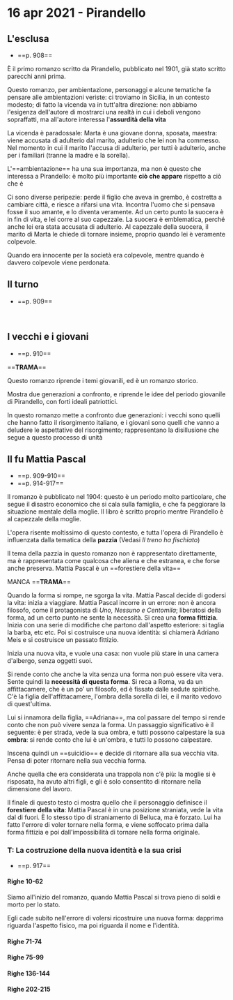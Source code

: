 # 16 apr 2021 - Pirandello

## L'esclusa
- ==p. 908==

È il primo romanzo scritto da Pirandello, pubblicato nel 1901, già stato scritto parecchi anni prima.

Questo romanzo, per ambientazione, personaggi e alcune tematiche fa pensare alle ambientazioni veriste: ci troviamo in Sicilia, in un contesto modesto; di fatto la vicenda va in tutt'altra direzione: non abbiamo l'esigenza dell'autore di mostrarci una realtà in cui i deboli vengono sopraffatti, ma all'autore interessa l'**assurdità della vita**

La vicenda è paradossale: Marta è una giovane donna, sposata, maestra: viene accusata di adulterio dal marito, adulterio che lei non ha commesso. Nel momento in cui il marito l'accusa di adulterio, per tutti è adulterio, anche per i familiari (tranne la madre e la sorella).

L'==ambientazione== ha una sua importanza, ma non è questo che interessa a Pirandello: è molto più importante **ciò che appare** rispetto a ciò che è

Ci sono diverse peripezie: perde il figlio che aveva in grembo, è costretta a cambiare città, e riesce a rifarsi una vita.
Incontra l'uomo che si pensava fosse il suo amante, e lo diventa veramente.
Ad un certo punto la suocera è in fin di vita, e lei corre al suo capezzale. La suocera è emblematica, perché anche lei era stata accusata di adulterio.
Al capezzale della suocera, il marito di Marta le chiede di tornare insieme, proprio quando lei è veramente colpevole.

Quando era innocente per la società era colpevole, mentre quando è davvero colpevole viene perdonata.

## Il turno
- ==p. 909==

<p style="page-break-after: always;">&nbsp;</p>

## I vecchi e i giovani
- ==p. 910==

==**TRAMA**==

Questo romanzo riprende i temi giovanili, ed è un romanzo storico.

Mostra due generazioni a confronto, e riprende le idee del periodo giovanile di Pirandello, con forti ideali patriottici.

In questo romanzo mette a confronto due generazioni: i vecchi sono quelli che hanno fatto il risorgimento italiano, e i giovani sono quelli che vanno a deludere le aspettative del risorgimento; rappresentano la disillusione che segue a questo processo di unità

## Il fu Mattia Pascal
- ==p. 909-910==
- ==p. 914-917==

Il romanzo è pubblicato nel 1904: questo è un periodo molto particolare, che segue il disastro economico che si cala sulla famiglia, e che fa peggiorare la situazione mentale della moglie.
Il libro è scritto proprio mentre Pirandello è al capezzale della moglie.

L'opera risente moltissimo di questo contesto, e tutta l'opera di Pirandello è influenzata dalla tematica della **pazzia** (Vedasi _Il treno ha fischiato_)

Il tema della pazzia in questo romanzo non è rappresentato direttamente, ma è rappresentata come qualcosa che aliena e che estranea, e che forse anche preserva.
Mattia Pascal è un ==forestiere della vita==

MANCA ==**TRAMA**==

Quando la forma si rompe, ne sgorga la vita. Mattia Pascal decide di godersi la vita: inizia a viaggiare.
Mattia Pascal incorre in un errore: non è ancora filosofo, come il protagonista di _Uno, Nessuno e Centomila_; liberatosi della forma, ad un certo punto ne sente la necessità. Si crea una **forma fittizia**.
Inizia con una serie di modifiche che partono dall'aspetto esteriore: si taglia la barba, etc etc.
Poi si costruisce una nuova identità: si chiamerà Adriano Meis e si costruisce un passato fittizio.

Inizia una nuova vita, e vuole una casa: non vuole più stare in una camera d'albergo, senza oggetti suoi.

Si rende conto che anche la vita senza una forma non può essere vita vera. Sente quindi la **necessità di questa forma**.
Si reca a Roma, va da un affittacamere, che è un po' un filosofo, ed è fissato dalle sedute spiritiche.
C'è la figlia dell'affittacamere, l'ombra della sorella di lei, e il marito vedovo di quest'ultima.

Lui si innamora della figlia, ==Adriana==, ma col passare del tempo si rende conto che non può vivere senza la forma. Un passaggio significativo è il seguente: è per strada, vede la sua ombra, e tutti possono calpestare la sua **ombra**: si rende conto che lui è un'ombra, e tutti lo possono calpestare.

Inscena quindi un ==suicidio== e decide di ritornare alla sua vecchia vita. Pensa di poter ritornare nella sua vecchia forma.

Anche quella che era considerata una trappola non c'è più: la moglie si è risposata, ha avuto altri figli, e gli è solo consentito di ritornare nella dimensione del lavoro.


Il finale di questo testo ci mostra quello che il personaggio definisce il **forestiere della vita**: Mattia Pascal è in una posizione straniata, vede la vita dal di fuori. È lo stesso tipo di straniamento di Belluca, ma è forzato.
Lui ha fatto l'errore di voler tornare nella forma, e viene soffocato prima dalla forma fittizia e poi dall'impossibilità di tornare nella forma originale.

### T: La costruzione della nuova identità e la sua crisi
- ==p. 917==

#### Righe 10-62

Siamo all'inizio del romanzo, quando Mattia Pascal si trova pieno di soldi e morto per lo stato.

Egli cade subito nell'errore di volersi ricostruire una nuova forma: dapprima riguarda l'aspetto fisico, ma poi riguarda il nome e l'identità.

#### Righe 71-74

#### Righe 75-99

#### Righe 136-144

#### Righe 202-215

